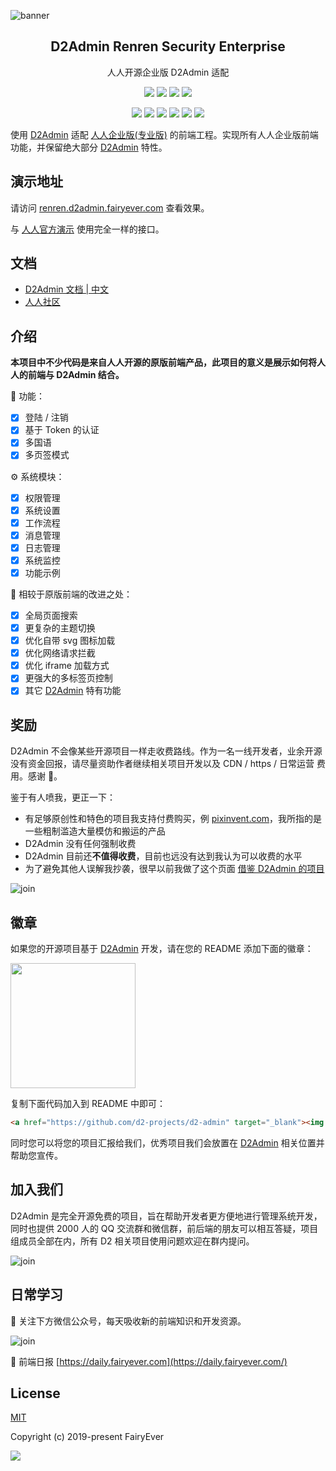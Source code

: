![banner](https://raw.githubusercontent.com/d2-projects/d2-admin-renren-security-enterprise/master/doc/image/banner.png)

<h2 align="center">D2Admin Renren Security Enterprise</h2>
<p align="center">人人开源企业版 D2Admin 适配</p>

<p align="center">
  <a><img src="https://img.shields.io/github/release/d2-projects/d2-admin-renren-security-enterprise.svg"/></a>
  <a href="https://www.travis-ci.org/d2-projects/d2-admin-renren-security-enterprise"><img src="https://www.travis-ci.org/d2-projects/d2-admin-renren-security-enterprise.svg?branch=master"/></a>
  <a><img src="https://img.shields.io/github/last-commit/d2-projects/d2-admin-renren-security-enterprise.svg"/></a>
  <a><img src="https://img.shields.io/badge/code_style-standard-brightgreen.svg"/></a>
</p>

<p align="center">
	<a><img src="https://img.shields.io/github/issues/d2-projects/d2-admin-renren-security-enterprise.svg"/></a>
	<a><img src="https://img.shields.io/github/issues-closed/d2-projects/d2-admin-renren-security-enterprise.svg"/></a>
	<a><img src="https://img.shields.io/github/issues-pr/d2-projects/d2-admin-renren-security-enterprise.svg"/></a>
	<a><img src="https://img.shields.io/github/issues-pr-closed/d2-projects/d2-admin-renren-security-enterprise.svg"/></a>
	<a><img src="https://img.shields.io/github/forks/d2-projects/d2-admin-renren-security-enterprise.svg"/></a>
	<a><img src="https://img.shields.io/github/stars/d2-projects/d2-admin-renren-security-enterprise.svg"/></a>
</p>

使用 [D2Admin](https://github.com/d2-projects/d2-admin) 适配 [人人企业版(专业版)](https://www.renren.io/enterprise) 的前端工程。实现所有人人企业版前端功能，并保留绝大部分 [D2Admin](https://github.com/d2-projects/d2-admin) 特性。

## 演示地址

请访问 [renren.d2admin.fairyever.com](https://renren.d2admin.fairyever.com) 查看效果。

与 [人人官方演示](https://demo.renren.io/security-enterprise) 使用完全一样的接口。

## 文档

* [D2Admin 文档 | 中文](https://doc.d2admin.fairyever.com/zh/)
* [人人社区](https://www.renren.io/guide)

## 介绍

**本项目中不少代码是来自人人开源的原版前端产品，此项目的意义是展示如何将人人的前端与 D2Admin 结合。**

🚌 功能：

* [x] 登陆 / 注销
* [x] 基于 Token 的认证
* [x] 多国语
* [x] 多页签模式

⚙ 系统模块：

* [x] 权限管理
* [x] 系统设置
* [x] 工作流程
* [x] 消息管理
* [x] 日志管理
* [x] 系统监控
* [x] 功能示例

💎 相较于原版前端的改进之处：

* [x] 全局页面搜索
* [x] 更复杂的主题切换
* [x] 优化自带 svg 图标加载
* [x] 优化网络请求拦截
* [x] 优化 iframe 加载方式
* [x] 更强大的多标签页控制
* [x] 其它 [D2Admin](https://github.com/d2-projects/d2-admin) 特有功能

## 奖励

D2Admin 不会像某些开源项目一样走收费路线。作为一名一线开发者，业余开源没有资金回报，请尽量资助作者继续相关项目开发以及 CDN / https / 日常运营 费用。感谢 🤝。

鉴于有人喷我，更正一下：

* 有足够原创性和特色的项目我支持付费购买，例 [pixinvent.com](https://pixinvent.com/)，我所指的是一些粗制滥造大量模仿和搬运的产品
* D2Admin 没有任何强制收费
* D2Admin 目前还**不值得收费**，目前也远没有达到我认为可以收费的水平
* 为了避免其他人误解我抄袭，很早以前我做了这个页面 [借鉴 D2Admin 的项目](https://doc.d2admin.fairyever.com/zh/plagiarize/)

![join](https://raw.githubusercontent.com/d2-projects/d2-admin/master/doc/image/reward-me@2x.png)

## 徽章

如果您的开源项目基于 [D2Admin](https://github.com/d2-projects/d2-admin) 开发，请在您的 README 添加下面的徽章：

<a href="https://github.com/d2-projects/d2-admin" target="_blank">
	<img src="https://raw.githubusercontent.com/FairyEver/d2-admin/master/doc/image/d2-admin@2x.png" width="200">
</a>

复制下面代码加入到 README 中即可：

``` html
<a href="https://github.com/d2-projects/d2-admin" target="_blank"><img src="https://raw.githubusercontent.com/FairyEver/d2-admin/master/doc/image/d2-admin@2x.png" width="200"></a>
```

同时您可以将您的项目汇报给我们，优秀项目我们会放置在 [D2Admin](https://github.com/d2-projects/d2-admin) 相关位置并帮助您宣传。

## 加入我们

D2Admin 是完全开源免费的项目，旨在帮助开发者更方便地进行管理系统开发，同时也提供 2000 人的 QQ 交流群和微信群，前后端的朋友可以相互答疑，项目组成员全部在内，所有 D2 相关项目使用问题欢迎在群内提问。

![join](https://raw.githubusercontent.com/FairyEver/d2-admin/master/doc/image/join@2x.png)

## 日常学习

💁 关注下方微信公众号，每天吸收新的前端知识和开发资源。

![join](https://raw.githubusercontent.com/d2-projects/d2-admin/master/doc/image/js-now@2x.png)

💁 前端日报 [https://daily.fairyever.com](https://daily.fairyever.com/)

## License

[MIT](https://github.com/d2-projects/d2-admin-renren-security-enterprise/blob/master/LICENSE)

Copyright (c) 2019-present FairyEver

![](https://raw.githubusercontent.com/FairyEver/d2-admin/master/doc/image/give-a-star@2x.png)
